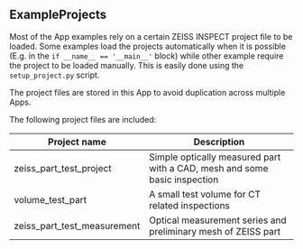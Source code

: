 ## ExampleProjects

Most of the App examples rely on a certain ZEISS INSPECT project file to be loaded. Some examples load the projects automatically when it is possible (E.g. in the `if __name__ == '__main__'` block) while other example require the project to be loaded manually. This is easily done using the `setup_project.py` script.

The project files are stored in this App to avoid duplication across multiple Apps.

The following project files are included:

| Project name                | Description                                                               |
| --------------------------- | ------------------------------------------------------------------------- |
| zeiss_part_test_project     | Simple optically measured part with a CAD, mesh and some basic inspection |
| volume_test_part            | A small test volume for CT related inspections                            |
| zeiss_part_test_measurement | Optical measurement series and preliminary mesh of ZEISS part             |